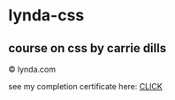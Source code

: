 # lynda-css
## course on css by carrie dills
&copy; lynda.com

see my completion certificate here: [CLICK](IntroductiontoCSS_CertificateOfCompletion.pdf)
